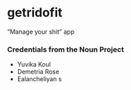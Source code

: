 # getridofit

“Manage your shit” app

### Credentials from the Noun Project

- Yuvika Koul
- Demetria Rose
- Ealancheliyan s
